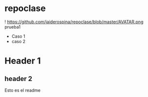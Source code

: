 # repoclase

! https://github.com/jaiderospina/repoclase/blob/master/AVATAR.png
prueba1

* Caso 1
* caso 2


# Header 1
## header 2
Esto es el readme
